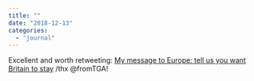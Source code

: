 ```yaml
---
title: ""
date: "2018-12-13"
categories: 
  - "journal"
---
```


Excellent and worth retweeting: [My message to Europe: tell us you want Britain to stay](https://www.theguardian.com/commentisfree/2018/dec/13/message-europe-britain-stay-brexit-eu) /thx @fromTGA!
